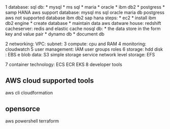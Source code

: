 ## 
  1 database:
      sql db:
         * mysql
         * ms sql
         * maria
         * oracle
         * ibm db2
         * postgress
         * samp HANA 
        aws support database:
          mysql
          ms sql
          oracle
          maria db
          postgress
        aws not supported database
          ibm db2
          sap hana 
        steps:
          * ec2 
          * install ibm db2 engine
          * create database
          * maintain data
        aws datware house: redshift
        cacheserver: redis and elastic cache
      nosql db:
         * the data store in the form key and value pair 
         * dynamo db
         * document db

  2 networking:
       VPC: 
       subnet:
  3 compute: 
       cpu and RAM 
  4 monitoring: 
       cloudwatch 
  5 user management: 
        IAM
         user 
         groups
         roles
  6 storage:
      hdd disk : EBS  e
      blob data: S3 simple storage service 
      network level storage: EFS 

   7 container technology: 
          ECS
          ECR
          EKS
   8 developer tools

## AWS cloud supported tools
   aws cli
   cloudformation
  ## opensorce 
   aws powershell 
   terraform 
      